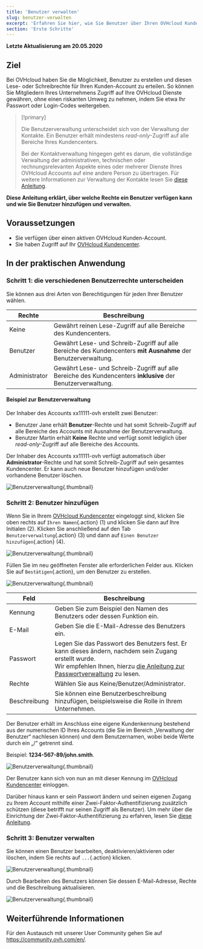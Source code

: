 ```yaml
---
title: 'Benutzer verwalten'
slug: benutzer-verwalten
excerpt: 'Erfahren Sie hier, wie Sie Benutzer über Ihren OVHcloud Kunden-Account verwalten'
section: 'Erste Schritte'
---
```


**Letzte Aktualisierung am 20.05.2020**

## Ziel

Bei OVHcloud haben Sie die Möglichkeit, Benutzer zu erstellen und diesen Lese- oder Schreibrechte für Ihren Kunden-Account zu erteilen. So können Sie Mitgliedern Ihres Unternehmens Zugriff auf Ihre OVHcloud Dienste gewähren, ohne einen riskanten Umweg zu nehmen, indem Sie etwa Ihr Passwort oder Login-Codes weitergeben.

> [!primary]
>
> Die Benutzerverwaltung unterscheidet sich von der Verwaltung der Kontakte. Ein Benutzer erhält mindestens *read-only*-Zugriff auf alle Bereiche Ihres Kundencenters.
>
> Bei der Kontaktverwaltung hingegen geht es darum, die vollständige Verwaltung der administrativen, technischen oder rechnungsrelevanten Aspekte eines oder mehrerer Dienste Ihres OVHcloud Accounts auf eine andere Person zu übertragen. Für weitere Informationen zur Verwaltung der Kontakte lesen Sie [diese Anleitung](../verwaltung-der-kontakte/).
>

**Diese Anleitung erklärt, über welche Rechte ein Benutzer verfügen kann und wie Sie Benutzer hinzufügen und verwalten.**

## Voraussetzungen

- Sie verfügen über einen aktiven OVHcloud Kunden-Account.
- Sie haben Zugriff auf Ihr [OVHcloud Kundencenter](https://www.ovh.com/auth/?action=gotomanager).

## In der praktischen Anwendung

### Schritt 1: die verschiedenen Benutzerrechte unterscheiden

Sie können aus drei Arten von Berechtigungen für jeden Ihrer Benutzer wählen.

| Rechte | Beschreibung |
|----------------|----------------------------------------------------------------------------------------------------------------------|
| Keine | Gewährt reinen Lese-Zugriff auf alle Bereiche des Kundencenters. |
| Benutzer | Gewährt Lese- und Schreib-Zugriff auf alle Bereiche des Kundencenters **mit Ausnahme** der Benutzerverwaltung. |
| Administrator | Gewährt Lese- und Schreib-Zugriff auf alle Bereiche des Kundencenters **inklusive** der Benutzerverwaltung. |

#### Beispiel zur Benutzerverwaltung

Der Inhaber des Accounts xx11111-ovh erstellt zwei Benutzer:

- Benutzer Jane erhält **Benutzer**-Rechte und hat somit Schreib-Zugriff auf alle Bereiche des Accounts mit Ausnahme der Benutzerverwaltung.
- Benutzer Martin erhält **Keine** Rechte und verfügt somit lediglich über *read-only*-Zugriff auf alle Bereiche des Accounts.

Der Inhaber des Accounts xx11111-ovh verfügt automatisch über **Administrator**-Rechte und hat somit Schreib-Zugriff auf sein gesamtes Kundencenter. Er kann auch neue Benutzer hinzufügen und/oder vorhandene Benutzer löschen.

![Benutzerverwaltung](images/umv4.png){.thumbnail}

### Schritt 2: Benutzer hinzufügen

Wenn Sie in Ihrem [OVHcloud Kundencenter](https://www.ovh.com/auth/?action=gotomanager) eingeloggt sind, klicken Sie oben rechts auf `Ihren Namen`{.action} (1) und klicken Sie dann auf Ihre Initialen (2).
Klicken Sie anschließend auf den Tab `Benutzerverwaltung`{.action} (3) und dann auf `Einen Benutzer hinzufügen`{.action} (4).

![Benutzerverwaltung](images/hubusers.png){.thumbnail}

Füllen Sie im neu geöffneten Fenster alle erforderlichen Felder aus. Klicken Sie auf `Bestätigen`{.action}, um den Benutzer zu erstellen.

![Benutzerverwaltung](images/usersmanagement2.png){.thumbnail}

| Feld | Beschreibung |
|--------------|----------------------------------------------------------------------------------------------------------------------------------------------------------------------------------------------------------------------------------------------------------------------------------------------------------|
| Kennung | Geben Sie zum Beispiel den Namen des Benutzers oder dessen Funktion ein. |
| E-Mail | Geben Sie die E-Mail-Adresse des Benutzers ein. |
| Passwort | Legen Sie das Passwort des Benutzers fest. Er kann dieses ändern, nachdem sein Zugang erstellt wurde. <br>Wir empfehlen Ihnen, hierzu [die Anleitung zur Passwortverwaltung](../Passwort-verwalten/) zu lesen. |
| Rechte | Wählen Sie aus Keine/Benutzer/Administrator. |
| Beschreibung | Sie können eine Benutzerbeschreibung hinzufügen, beispielsweise die Rolle in Ihrem Unternehmen. |

Der Benutzer erhält im Anschluss eine eigene Kundenkennung bestehend aus der numerischen ID Ihres Accounts (die Sie im Bereich „Verwaltung der Benutzer“ nachlesen können) und dem Benutzernamen, wobei beide Werte durch ein „/“ getrennt sind.

Beispiel: **1234-567-89/john.smith**.

![Benutzerverwaltung](images/usersmanagement3.png){.thumbnail}

Der Benutzer kann sich von nun an mit dieser Kennung im [OVHcloud Kundencenter](https://www.ovh.com/auth/?action=gotomanager) einloggen. 

Darüber hinaus kann er sein Passwort ändern und seinen eigenen Zugang zu Ihrem Account mithilfe einer Zwei-Faktor-Authentifizierung zusätzlich schützen (diese betrifft nur seinen Zugriff als Benutzer). Um mehr über die Einrichtung der Zwei-Faktor-Authentifizierung zu erfahren, lesen Sie [diese Anleitung](../Account-mit-2FA-absichern/).

### Schritt 3: Benutzer verwalten

Sie können einen Benutzer bearbeiten, deaktivieren/aktivieren oder löschen, indem Sie rechts auf `...`{.action} klicken.

![Benutzerverwaltung](images/usersmanagement4.png){.thumbnail}

Durch Bearbeiten des Benutzers können Sie dessen E-Mail-Adresse, Rechte und die Beschreibung aktualisieren.

![Benutzerverwaltung](images/usersmanagement6.png){.thumbnail}

## Weiterführende Informationen

Für den Austausch mit unserer User Community gehen Sie auf <https://community.ovh.com/en/>.
